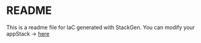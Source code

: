 # README
This is a readme file for IaC generated with StackGen.
You can modify your appStack -> [here](http://main.dev.stackgen.com/appstacks/601df744-9e42-4ee0-9c77-29d48f5d5de8)
